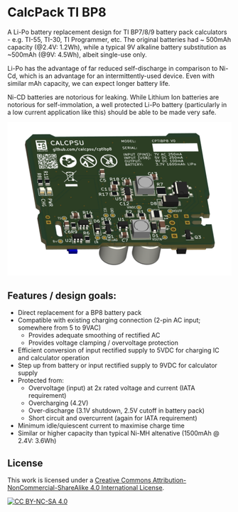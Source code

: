 # CalcPack TI BP8

A Li-Po battery replacement design for TI BP7/8/9 battery pack calculators - e.g. TI-55, TI-30, TI Programmer, etc. The original batteries had ~ 500mAh capacity (@2.4V: 1.2Wh), while a typical 9V alkaline battery substitution as ~500mAh (@9V: 4.5Wh), albeit single-use only.

Li-Po has the advantage of far reduced self-discharge in comparison to Ni-Cd, which is an advantage for an intermittently-used device. Even with similar mAh capacity, we can expect longer battery life.

Ni-CD batteries are notorious for leaking. While Lithium Ion batteries are notorious for self-immolation, a well protected Li-Po battery (particularly in a low current application like this) should be able to be made very safe.

![Render of calcpack PCB](https://github.com/calcpsu/cptibp8/blob/master/render.png?raw=true)

## Features / design goals:
- Direct replacement for a BP8 battery pack
- Compatible with existing charging connection (2-pin AC input; somewhere from 5 to 9VAC)
    - Provides adequate smoothing of rectified AC
    - Provides voltage clamping / overvoltage protection
- Efficient conversion of input rectified supply to 5VDC for charging IC and calculator operation
- Step up from battery or input rectified supply to 9VDC for calculator supply
- Protected from:
    - Overvoltage (input) at 2x rated voltage and current (IATA requirement)
    - Overcharging (4.2V)
    - Over-discharge (3.1V shutdown, 2.5V cutoff in battery pack)
    - Short circuit and overcurrent (again for IATA requirement)
- Minimum idle/quiescent current to maximise charge time
- Similar or higher capacity than typical Ni-MH altenative (1500mAh @ 2.4V: 3.6Wh)
  
## License

This work is licensed under a
[Creative Commons Attribution-NonCommercial-ShareAlike 4.0 International License][cc-by-nc-sa].

[![CC BY-NC-SA 4.0][cc-by-nc-sa-image]][cc-by-nc-sa]

[cc-by-nc-sa]: http://creativecommons.org/licenses/by-nc-sa/4.0/
[cc-by-nc-sa-image]: https://licensebuttons.net/l/by-nc-sa/4.0/88x31.png
[cc-by-nc-sa-shield]: https://img.shields.io/badge/License-CC%20BY--NC--SA%204.0-lightgrey.svg
